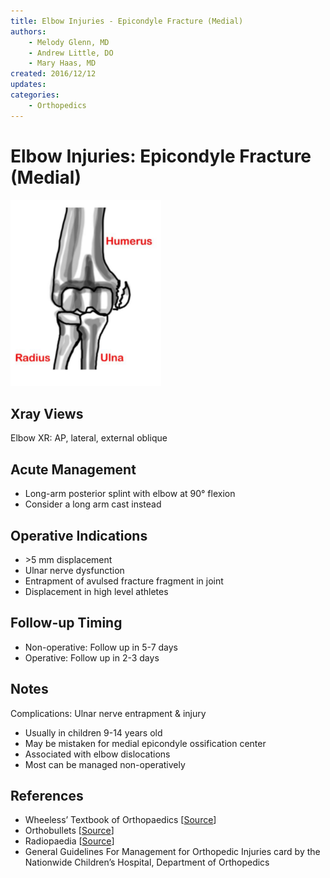 ```yaml
---
title: Elbow Injuries - Epicondyle Fracture (Medial)
authors:
    - Melody Glenn, MD
    - Andrew Little, DO
    - Mary Haas, MD
created: 2016/12/12
updates:
categories:
    - Orthopedics
---
```


# Elbow Injuries: Epicondyle Fracture (Medial)

![Medial epicondyle fracture drawing](image-1.png)

## Xray Views

Elbow XR: AP, lateral, external oblique

## Acute Management

- Long-arm posterior splint with elbow at 90° flexion
- Consider a long arm cast instead

## Operative Indications

- \>5 mm displacement
- Ulnar nerve dysfunction
- Entrapment of avulsed fracture fragment in joint
- Displacement in high level athletes

## Follow-up Timing

- Non-operative: Follow up in 5-7 days
- Operative: Follow up in 2-3 days

## Notes

Complications: Ulnar nerve entrapment & injury

- Usually in children 9-14 years old
- May be mistaken for medial epicondyle ossification center
- Associated with elbow dislocations
- Most can be managed non-operatively

## References

- Wheeless’ Textbook of Orthopaedics \[[Source](http://Wheelessonline.com)]
- Orthobullets \[[Source](http://OrthoBullets.com)]
- Radiopaedia \[[Source](http://Radiopaedia.org)]
- General Guidelines For Management for Orthopedic Injuries card by the Nationwide Children’s Hospital, Department of Orthopedics
